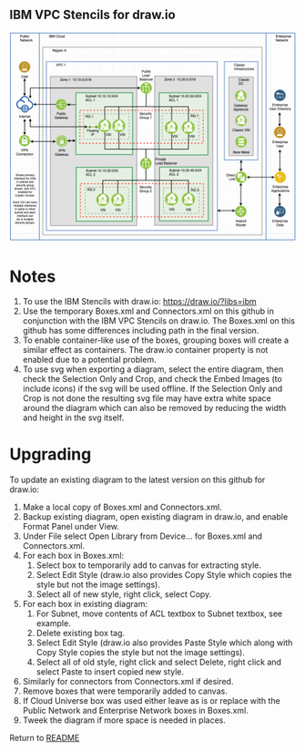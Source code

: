 ## IBM VPC Stencils for draw.io

![VPCExperience](/images/ibm_vpc_architecture_drawio.png)

# Notes

1. To use the IBM Stencils with draw.io:  https://draw.io/?libs=ibm
2. Use the temporary Boxes.xml and Connectors.xml on this github in conjunction with the IBM VPC Stencils on draw.io. The Boxes.xml on this github has some differences including path in the final version.
3. To enable container-like use of the boxes, grouping boxes will create a similar effect as containers.  The draw.io container property is not enabled due to a potential problem. 
4. To use svg when exporting a diagram, select the entire diagram, then check the Selection Only and Crop, and check the Embed Images (to include icons) if the svg will be used offline.  If the Selection Only and Crop is not done the resulting svg file may have extra white space around the diagram which can also be removed by reducing the width and height in the svg itself.


# Upgrading

To update an existing diagram to the latest version on this github for draw.io:
1. Make a local copy of Boxes.xml and Connectors.xml. 
2. Backup existing diagram, open existing diagram in draw.io, and enable Format Panel under View.
3. Under File select Open Library from Device... for Boxes.xml and Connectors.xml.
4. For each box in Boxes.xml: 
    1. Select box to temporarily add to canvas for extracting style.
    2. Select Edit Style (draw.io also provides Copy Style which copies the style but not the image settings).
    3. Select all of new style, right click, select Copy.
5. For each box in existing diagram: 
    1. For Subnet, move contents of ACL textbox to Subnet textbox, see example.
    2. Delete existing box tag.
    3. Select Edit Style (draw.io also provides Paste Style which along with Copy Style copies the style but not the image settings).
    4. Select all of old style, right click and select Delete, right click and select Paste to insert copied new style.
6. Similarly for connectors from Connectors.xml if desired.
7. Remove boxes that were temporarily added to canvas.
8. If Cloud Universe box was used either leave as is or replace with the Public Network and Enterprise Network boxes in Boxes.xml.
9. Tweek the diagram if more space is needed in places.

Return to [README](/README.md)
